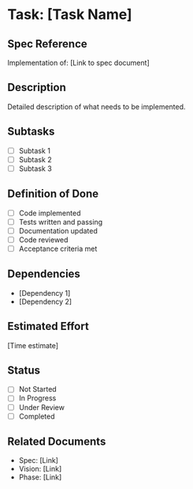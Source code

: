# Task: [Task Name]

## Spec Reference
Implementation of: [Link to spec document]

## Description
Detailed description of what needs to be implemented.

## Subtasks
- [ ] Subtask 1
- [ ] Subtask 2
- [ ] Subtask 3

## Definition of Done
- [ ] Code implemented
- [ ] Tests written and passing
- [ ] Documentation updated
- [ ] Code reviewed
- [ ] Acceptance criteria met

## Dependencies
- [Dependency 1]
- [Dependency 2]

## Estimated Effort
[Time estimate]

## Status
- [ ] Not Started
- [ ] In Progress
- [ ] Under Review
- [ ] Completed

## Related Documents
- Spec: [Link]
- Vision: [Link]
- Phase: [Link]